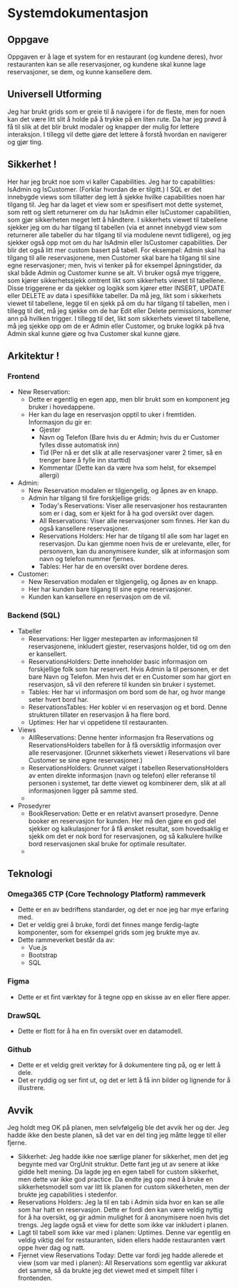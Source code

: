 # Systemdokumentasjon

## Oppgave
Oppgaven er å lage et system for en restaurant (og kundene deres), hvor restauranten kan se alle reservasjoner, og kundene skal kunne lage reservasjoner, se dem, og kunne kansellere dem.

## Universell Utforming
Jeg har brukt grids som er greie til å navigere i for de fleste, men for noen kan det være litt slit å holde på å trykke på en liten rute. Da har jeg prøvd å få til slik at det blir brukt modaler og knapper der mulig for lettere interaksjon. I tillegg vil dette gjøre det lettere å forstå hvordan en navigerer og gjør ting.

## Sikkerhet !
Her har jeg brukt noe som vi kaller Capabilities. Jeg har to capabilities: IsAdmin og IsCustomer. (Forklar hvordan de er tilgitt.) I SQL er det innebygde views som tillatter deg lett å sjekke hvilke capabilities noen har tilgang til. Jeg har da laget et view som er spesifisert mot dette systemet, som rett og slett returnerer om du har IsAdmin eller IsCustomer capabilitien, som gjør sikkerheten meget lett å håndtere.
I sikkerhets viewet til tabellene sjekker jeg om du har tilgang til tabellen (via et annet innebygd view som returnerer alle tabeller du har tilgang til via modulene nevnt tidligere), og jeg sjekker også opp mot om du har IsAdmin eller IsCustomer capabilities. Der blir det også litt mer custom basert på tabell. For eksempel: Admin skal ha tilgang til alle reservasjonene, men Customer skal bare ha tilgang til sine egne reservasjoner; men, hvis vi tenker på for eksempel åpningstider, da skal både Admin og Customer kunne se alt.
Vi bruker også mye triggere, som kjører sikkerhetssjekk omtrent likt som sikkerhets viewet til tabellene. Disse triggerene er da sjekker og logikk som kjører etter INSERT, UPDATE eller DELETE av data i spesifikke tabeller. Da må jeg, likt som i sikkerhets viewet til tabellene, legge til en sjekk på om du har tilgang til tabellen, men i tillegg til det, må jeg sjekke om de har Edit eller Delete permissions, kommer ann på hvilken trigger. I tillegg til det, likt som sikkerhets viewet til tabellene, må jeg sjekke opp om de er Admin eller Customer, og bruke logikk på hva Admin skal kunne gjøre og hva Customer skal kunne gjøre.

## Arkitektur !
### Frontend
- New Reservation:
  - Dette er egentlig en egen app, men blir brukt som en komponent jeg bruker i hovedappene.
  - Her kan du lage en reservasjon opptil to uker i fremtiden. Informasjon du gir er:
    - Gjester
    - Navn og Telefon (Bare hvis du er Admin; hvis du er Customer fylles disse automatisk inn)
    - Tid (Per nå er det slik at alle reservasjoner varer 2 timer, så en trenger bare å fylle inn starttid)
    - Kommentar (Dette kan da være hva som helst, for eksempel allergi)
- Admin:
  - New Reservation modalen er tilgjengelig, og åpnes av en knapp.
  - Admin har tilgang til fire forskjellige grids:
    - Today's Reservations: Viser alle reservasjoner hos restauranten som er i dag, som er kjekt for å ha god oversikt over dagen.
    - All Reservations: Viser alle reservasjoner som finnes. Her kan du også kansellere reservasjoner.
    - Reservations Holders: Her har de tilgang til alle som har laget en reservasjon. Du kan gjemme noen hvis de er urelevante, eller, for personvern, kan du anonymisere kunder, slik at informasjon som navn og telefon nummer fjernes.
    - Tables: Her har de en oversikt over bordene deres.
- Customer:
  - New Reservation modalen er tilgjengelig, og åpnes av en knapp.
  - Her har kunden bare tilgang til sine egne reservasjoner.
  - Kunden kan kansellere en reservasjon om de vil.
### Backend (SQL)
- Tabeller
  - Reservations: Her ligger mesteparten av informasjonen til reservasjonene, inkludert gjester, reservasjons holder, tid og om den er kansellert.
  - ReservationsHolders: Dette inneholder basic informasjon om forskjellige folk som har reservert. Hvis Admin la til personen, er det bare Navn og Telefon. Men hvis det er en Customer som har gjort en reservasjon, så vil den referere til kunden sin bruker i systemet.
  - Tables: Her har vi informasjon om bord som de har, og hvor mange seter hvert bord har.
  - ReservationsTables: Her kobler vi en reservasjon og et bord. Denne strukturen tillater en reservasjon å ha flere bord.
  - Uptimes: Her har vi oppetidene til restauranten.
- Views
  - AllReservations: Denne henter informasjon fra Reservations og ReservationsHolders tabellen for å få oversiktlig informasjon over alle reservasjoner. (Grunnet sikkerhets viewet i Reservations vil bare Customer se sine egne reservasjoner.)
  - ReservationsHolders: Grunnet valget i tabellen ReservationsHolders av enten direkte informasjon (navn og telefon) eller referanse til personen i systemet, tar dette viewet og kombinerer dem, slik at all informasjonen ligger på samme sted.
  - 
- Prosedyrer
  - BookReservation: Dette er en relativt avansert prosedyre. Denne booker en reservasjon for kunden. Her må den gjøre en god del sjekker og kalkulasjoner for å få ønsket resultat, som hovedsaklig er sjekk om det er nok bord for reservasjonen, og så kalkulere hvilke bord reservasjonen skal bruke for optimale resultater.
  - 

## Teknologi
### Omega365 CTP (Core Technology Platform) rammeverk
- Dette er en av bedriftens standarder, og det er noe jeg har mye erfaring med.
- Det er veldig grei å bruke, fordi det finnes mange ferdig-lagte komponenter, som for eksempel grids som jeg brukte mye av.
- Dette rammeverket består da av:
  - Vue.js
  - Bootstrap
  - SQL
### Figma
- Dette er et fint værktøy for å tegne opp en skisse av en eller flere apper.
### DrawSQL
- Dette er flott for å ha en fin oversikt over en datamodell.
### Github
- Dette er et veldig greit verktøy for å dokumentere ting på, og er lett å dele.
- Det er ryddig og ser fint ut, og det er lett å få inn bilder og lignende for å illustrere.

## Avvik
Jeg holdt meg OK på planen, men selvfølgelig ble det avvik her og der. Jeg hadde ikke den beste planen, så det var en del ting jeg måtte legge til eller fjerne.
- Sikkerhet: Jeg hadde ikke noe særlige planer for sikkerhet, men det jeg begynte med var OrgUnit struktur. Dette fant jeg ut av senere at ikke gidde helt mening. Da lagde jeg en egen tabell for custom sikkerhet, men dette var ikke god practice. Da endte jeg opp med å bruke en sikkerhetsmodell som var litt lik planen for custom sikkerheten, men der brukte jeg capabilities i stedenfor.
- Reservations Holders: Jeg la til en tab i Admin sida hvor en kan se alle som har hatt en reservasjon. Dette er fordi den kan være veldig nyttig for å ha oversikt, og gir admin mulighet for å anonymisere noen hvis det trengs. Jeg lagde også et view for dette som ikke var inkludert i planen.
- Lagt til tabell som ikke var med i planen: Uptimes. Denne var egentlig en veldig viktig del for restauranten, siden ellers hadde restauranten vært oppe hver dag og natt.
- Fjernet view Reservations Today: Dette var fordi jeg hadde allerede et view (som var med i planen): All Reservations som egentlig var akkurat det samme, så da brukte jeg det viewet med et simpelt filter i frontenden.
